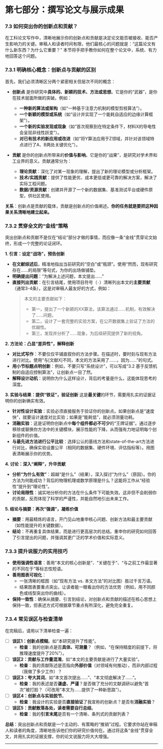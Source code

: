 # **第七部分：撰写论文与展示成果**

### **7.3 如何突出你的创新点和贡献？**

在工科论文写作中，清晰地展示你的创新点和贡献是决定论文能否被接收、能否产生影响力的关键。审稿人和读者时间有限，他们最核心的问题就是：“这篇论文有什么新东西？为什么它重要？” 本节将手把手教你如何在整个论文中，系统、有力地回答这个问题。

### **7.3.1 明确核心概念：创新点与贡献的区别**

首先，我们必须清晰区分两个紧密相关但层次不同的概念：

* **创新点** 是你研究中**具体的、新颖的技术、方法或思想**。它是你的“武器”，是你在技术层面所做的突破。例如：
  * **一种新的算法或架构**（如“一种基于注意力机制的模型剪枝算法”）。
  * **一个新颖的模型或系统**（如“设计并实现了一个能耗自适应的边缘计算框架”）。
  * **一个新的实验发现或现象**（如“首次观察到在特定条件下，材料X的导电性会呈现非线性跃变”）。
  * **对已有技术的新应用或改进**（如“将Y算法应用于Z领域，并针对该领域特点进行了A、B两处关键优化”）。

* **贡献** 是你的创新点所带来的**价值与影响**。它是你的“战果”，是研究对学术界和工业界的意义。贡献通常分为：
  * **理论贡献**：深化了对某一现象的理解，提出了新的理论模型或分析框架。
  * **技术/实践贡献**：提供了性能更优、成本更低或更可靠的解决方案，解决了实际工程问题。
  * **数据/资源贡献**：创建并开源了一个新的数据集、基准测试平台或硬件原型，供社区使用。

**关系**：创新点是贡献的载体，贡献是创新点的价值阐述。**你的任务就是要把这种因果关系清晰地建立起来。**

### **7.3.2 贯穿全文的“金线”策略**

突出创新点和贡献不是仅在“结论”部分才做的事情，而应像一条“金线”贯穿论文始终，形成一个完整的论证闭环。

**1. 引言：设定“战场”，预告创新**

* **在文献综述后**，精准地指出当前研究的“空白”或“瓶颈”。使用“然而，现有研究存在……的局限”等句式，为你的出场做铺垫。
* **明确提出问题**：“为解决上述问题，本文提出……”
* **直接列出贡献**：在引言结尾，使用项目符号（`·`）清晰列出本文的**主要贡献**（通常3-4条）。这是对审稿人最友好的方式，例如：
    > 本文的主要贡献如下：
    > * 第一，提出了一个新颖的XX算法，该算法通过……机制，有效解决了……问题。
    > * 第二，设计了一套完整的实验方案，在公开数据集上验证了方法的优越性。
    > * 第三，发现并分析了……现象，为后续研究提供了新的视角。

**2. 方法论：凸显“差异性”，解释创新**

* **对比式写作**：不要仅仅平铺直叙你的方法步骤。在描述时，要时刻与现有方法进行对比。使用“与[文献X]不同，本文的方法采用了……，因为……”的句式。
* **用小节标题点明创新**：例如，不要只写“系统设计”，可以写成“3.2 基于反馈机制的自适应控制算法”，让创新点一目了然。
* **解释设计动机**：说明你为什么这样设计，背后的考量是什么，这能体现思考的深度。

**3. 实验与结果：提供“铁证”，验证创新**
这是**最关键**的环节，需要用扎实的证据证明你的创新确实有效。

* **针对性设计实验**：实验必须直接服务于验证你的创新点。如果创新点是“速度快”，就要设计速度对比实验；如果是“能耗低”，就必须测量功耗。
* **消融实验**：这是证明你创新点中**每个组件都必不可少**的“王牌证据”。通过逐步移除或替换你方法中的关键模块，展示性能的下降，从而强有力地证明每个创新组件的价值。
* **与最先进方法进行公平比较**：选择公认的基线方法和state-of-the-art方法进行对比，确保实验设置公平（相同的数据集、硬件环境、评估指标等）。用图表清晰展示你的优势。

**4. 讨论：深入“阐释”，升华贡献**

* **分析“为什么有效”**：超越“是什么”（结果），深入探讨“为什么”（原因）。你的方法为何能成功？背后的物理机理或数学原理是什么？这能将工作从“经验性”提升到“理论性”。
* **讨论局限性**：诚实地分析你的方法在什么条件下可能失效。这非但不会削弱你的贡献，反而体现了科学的严谨性，并能自然地引出未来工作。

**5. 结论与摘要：再次“强调”，凝练价值**

* **摘要**：用最精炼的语言，开门见山地重申核心问题、创新方法和最主要贡献（如性能提升的关键数据）。
* **结论**：不再重复具体结果，而是进行更高层次的总结。重申你的研究如何回答了引言提出的问题，并强调其更广泛的学术价值和实际意义。

### **7.3.3 提升说服力的实用技巧**

* **使用强调性语言**：善用“本文的核心创新是”、“关键在于”、“与之前工作最显著的不同在于”等标志性短语。
* **善用图表可视化**：
  * 一张清晰的框图（如“现有方法 vs. 本文方法”的对比图）胜过千言万语。
  * 结果图表要重点突出，让读者能一眼看出你的方法优势（例如，用不同颜色或线型突出你的曲线）。
* **保持一致性**：确保从摘要、引言到结论，对创新点和贡献的描述在核心思想上保持一致，但表述方式可根据章节重点有所深化，避免完全重复。

### **7.3.4 常见误区与检查清单**

在完稿后，请用以下清单检查一遍：

* [ ] **误区1：创新点模糊**。如“本研究提升了性能”。
  * **检查**：我的创新点是否**具体、可测量**？（例如，“在保持精度的前提下，将推理速度提升了20%”）。
* [ ] **误区2：贡献与工作量混淆**。如“本文的主要贡献是进行了大量实验”。
  * **检查**：我的贡献陈述是否指向**外部价值**（对领域有何推动），而非内部过程（我做了多少工作）？
* [ ] **误区3：夸大其词**。如“本文首次提出……”、“本文彻底解决了……”。
  * **检查**：我的表述是否**谦虚、严谨**？是否做了充分的文献调研以避免“首次”被打脸？（可改用“本文为……提供了一种新思路”）。
* [ ] **误区4：创新点与实验脱节**。
  * **检查**：我设计的实验是否**直接验证**了我宣称的创新点？是否有**消融实验**？
* [ ] **误区5：贡献散落各处，读者需要自行总结**。
  * **检查**：我的**引言末尾**是否有一个清晰、条列式的贡献列表？

**总结**：突出创新点和贡献是一个主动的、有策略的“推销”过程。它要求你站在审稿人和读者的角度，清晰地告诉他们你的研究价值何在。通过将这条“金线”贯穿全文，并用扎实的证据支撑，你的论文说服力将大大增强。

---
